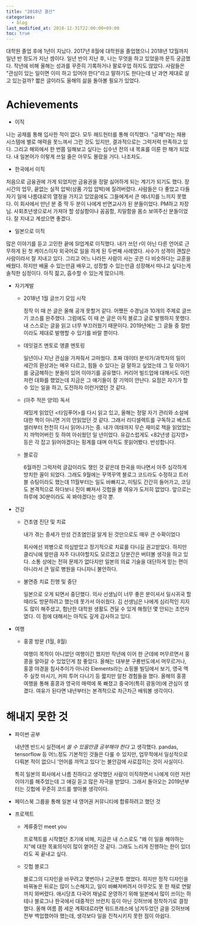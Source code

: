 ```yaml
---
title: "2018년 결산"
categories: 
  - blog
last_modified_at: 2018-12-31T22:00:00+09:00
toc: true
---
```


대학원 졸업 후에 1년이 지났다. 2017년 8월에 대학원을 졸업했으니 2018년 12월까지 일년 반 정도가 지난 셈이다. 일년 반이 지난 후, 나는 무엇을 하고 있었을까 문득 궁금했다. 작년에 비해 올해는 성과를 꾸준히 기록하거나 팔로우업 하지도 않았다. 사람들은 "관심이 있는 일이면 이미 하고 있어야 한다"라고 말하기도 한다는데 난 과연 제대로 살고 있는걸까? 짧은 글이라도 올해의 삶을 돌아볼 필요가 있었다. 


# Achievements

- 이직

나는 공채를 통해 입사한 적이 없다. 모두 헤드헌터를 통해 이직했다. "공채"라는 채용 시스템에 별로 매력을 못느껴서 그런 것도 있지만, 결과적으로는 그럭저럭 만족하고 있다. 그리고 해외에서 한 번쯤 일해보고 싶다는 십수년 전의 내 목표를 이룬 한 해가 되었다. 내 일본어가 이렇게 쓰일 줄은 아무도 몰랐을 거다. 나조차도. 

- 한국에서 이직

처음으로 금융권에 가게 되었지만 금융권을 정말 싫어하게 되는 계기가 되기도 했다. 장시간의 업무, 끝없는 실적 압박(상품 가입 압박)에 질려버렸다. 사람들은 다 좋았고 다들 자기 일에 나름대로의 열정을 가지고 있었음에도 그들에게서 큰 에너지를 느끼지 못했다. 이 회사에서 만난 분 중 딱 두 분이 나에게 반면교사가 된 분들이었다. PM하고 차장님. 사회초년생으로서 가져야 할 성실함이나 꼼꼼함, 치밀함을 몸소 보여주신 분들이었다. 잘 지내고 계셨으면 좋겠다.


- 일본으로 이직

많은 이야기를 듣고 고민한 끝에 SI업계로 이직했다. 내가 쓰던 r이 아닌 다른 언어로 근무하게 된 첫 케이스이자 외국어로 일을 하게 된 두번째 사례였다. 사수가 성격이 괜찮은 사람이라서 잘 지내고 있다. 그리고 어느 나라든 사람이 사는 곳은 다 비슷하다는 교훈을 배웠다. 하지만 배울 수 있는만큼 배우고, 성장할 수 있는만큼 성장해서 떠나고 싶다는게 솔직한 심정이다. 아직 젊고, 흡수할 수 있는게 많으니까.



- 자기계발

    - 2018년 1월 글쓰기 모임 시작
    
        정작 이 때 쓴 글은 올해 공개 못할거 같다. 어쨌든 수경님과 10개의 주제로 글쓰기 코스를 완주했다. 그럼에도 이 때 쓴 글은 아직 블로그 글로 발행하지 못했다. 내 스스로는 글을 읽고 너무 부끄러웠기 때문이다. 2019년에는 그 글들 중 절반이라도 제대로 발행할 수 있기를 바랄 뿐이다. 
        
    - 데잇걸즈 멘토로 앵콜 멘토링
    
        일년이나 지난 관심을 가져줘서 고마웠다. 초짜 데이터 분석가/과학자의 일이 세간의 환상과는 매우 다르고, 힘들 수 있다는 걸 말하고 싶었는데 그 뒷 이야기를 궁금해하는 분들이 있어 이야기를 공유했다. 커리어 빌드업에 대해서도 이런저런 대화를 했었는데 지금은 그 얘기들이 잘 기억이 안난다. 요점은 자기가 할 수 있는 일을 하고, 도전하자 이런거였던 것 같다.  
        
    - (아주 적은 양의) 독서 
    
        재밌게 읽었던 <타임푸어>를 다시 읽고 있고, 올해는 정말 자기 관리와 소설에 대한 책이 아니면 거의 안읽었던 것 같다. 그래서 리디셀렉트를 구독하고 베스트셀러부터 천천히 다시 읽어나가는 중. 내가 여태까지 무슨 재미로 책을 읽었었는지 까먹어버린 듯 하여 아쉬웠던 일 년이었다. 유감스럽게도 <82년생 김지영> 등은 각 잡고 읽어야겠다는 핑계를 대며 아직도 못읽어봤다. 반성합니다.
        
    - 블로깅
    
        6월까진 그럭저럭 글감이라도 쟁인 것 같은데 한국을 떠나면서 아주 심각하게 방치한 꼴이 되었다. 그래도 9월에는 꾸역꾸역 블로그 코드라도 수정하고 트러블 슈팅이라도 했는데 11월부터는 일도 바빠지고, 미팅도 간간히 들어가고, 코딩도 본격적으로 하다보니 진이 빠져서 깃헙을 볼 여유가 도저히 없었다. 앞으로는 하루에 30분이라도 꼭 봐야겠다는 생각 뿐. 


- 건강
    - 건초염 진단 및 치료

        내가 겪는 증세가 만성 건초염인걸 알게 된 것만으로도 매우 큰 수확이었다

        회사에선 꾀병으로 의심받았고 정기적으로 치료를 다니길 권고받았다. 하지만 클리닉에 얼만큼 자주 다녀야할지도 모르겠고 당분간은 버텨볼 생각을 하고 있다. 소통 상에는 전혀 문제가 없다지만 일본의 의료 기술을 대단하게 믿는 편이 아니라서 큰 일로 병원을 다니자니 불안하다. 
        

    - 불면증 치료 진행 및 중단

        일본으로 오게 되면서 중단했다. 의사 선생님이 너무 좋은 분이셔서 일시귀국 할 때라도 방문하려고 했는데 못가서 아쉬웠다. 김 선생님은 나에게 심리적인 지지도 많이 해주셨고, 험난한 대학원 생활도 견딜 수 있게 해줬던 몇 안되는 조언자였다. 이 점에 대해서는 아직도 깊게 감사하고 있다. 


- 여행
    - 홍콩 방문 (1월, 8월)

        여행이 목적이 아니었던 여행이긴 했지만 작년에 이어 한 군데에 머무르면서 홍콩을 알아갈 수 있었던게 참 좋았다. 올해는 대부분 구룡반도에서 머무르거나, 홍콩 야경을 침사추이가 아니라 Elements라는 쇼핑몰 빌딩에서 보기, 영국 맥주 실컷 마시기, 커피 투어 다니기 등 짧지만 알찬 경험들을 했다. 올해의 홍콩 여행을 통해 홍콩과 영국의 매력에 푹 빠졌고 중국어(특히 광동어)에 관심이 생겼다. 여유가 된다면 내년부터는 본격적으로 차근차근 배워볼 생각이다. 


# 해내지 못한 것

- 파이썬 공부

    내년엔 반드시 실전에서 *쓸 수 있을만큼 공부해야 한다* 고 생각했다. pandas, tensorflow 등 어느정도 기본적인 것들은 다룰 수 있지만, 업무적에서 일상적으로 다뤄본 적이 없으니 '언어를 까먹고 있다'는 불안감에 사로잡히는 것이 사실이다. 
    
    특히 일본의 회사에서 나름 친하다고 생각했던 사람이 이직하면서 나에게 이런 저런 이야기를 해주었는데 그 얘길 듣고 많은 자극을 받았다. 그래서 돌아오는 2019년부터는 깃헙에 꾸준히 코드를 쌓아볼 생각이다. 

- 페이스북 그룹을 통해 일본 내 영어권 커뮤니티에 합류하려고 했던 것

- 프로젝트

    - 계류중인 meet you 

        프로젝트를 시작했던 초기에 비해, 지금은 내 스스로도 "왜 이 일을 해야하는지"에 대한 목표의식이 많이 옅어진 것 같다. 그래도 느리게 진행하는 한이 있더라도 꼭 끝내고 싶다. 


    - 깃헙 블로그
    
        블로그의 디자인을 바꾸려고 몇번이나 고군분투 했었다. 하지만 정작 디자인을 바꿔놓은 뒤로는 많이 느슨해지고, 일이 바빠져버려서 아무것도 못 한 채로 연말까지 와버렸다. 애시당초 다국어 채널로 운영하기 위해 일본에서 많이 쓰이는 하테나 블로그나 한국에서 대중적인 브런치 등이 아닌 깃허브에 정착하기로 결정했다. 올해 여름 쯤 세운 계획대로라면 워드프레스에 남겨두었던 글을 깃허브에 전부 백업했어야 했는데, 생각보다 일을 진척시키지 못한 점이 아쉽다. 
